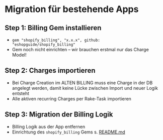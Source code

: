 # Migration für bestehende Apps

## Step 1: Billing Gem installieren

- `gem "shopify_billing", "x.x.x", github: "eshopguide/shopify_billing"`
- Gem noch nicht einrichten – wir brauchen erstmal nur das Charge Model!

## Step 2: Charges importieren

- Bei Charge Creation im ALTEN BILLING muss eine Charge in der DB angelegt werden, damit keine Lücke zwischen Import und neuer Logik entsteht
- Alle aktiven recurring Charges per Rake-Task importieren

## Step 3: Migration der Billing Logik

- Billing Logik aus der App entfernen
- Einrichtung des `shopify_billing` Gems s. [README.md](/README.md)
